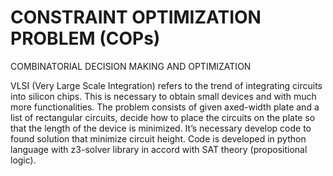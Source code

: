 # CONSTRAINT OPTIMIZATION PROBLEM (COPs)


COMBINATORIAL DECISION MAKING AND OPTIMIZATION

VLSI (Very Large Scale Integration) refers to the trend of integrating circuits into silicon chips. 
This is necessary to obtain small devices and with much more functionalities.
The problem consists of given axed-width plate and a list of rectangular circuits, decide how to place the circuits on the plate so that the length of the device is minimized.
It’s necessary develop code to found solution that minimize circuit height. 
Code is developed in python language with z3-solver library in accord with SAT theory (propositional logic).


